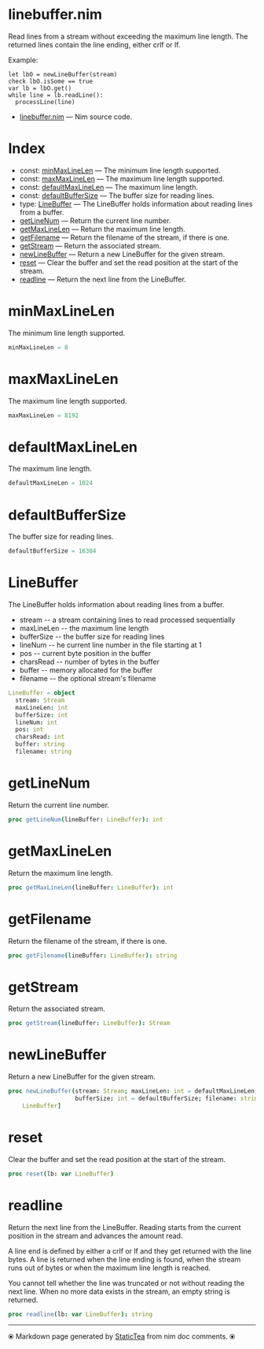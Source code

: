 # linebuffer.nim

Read lines from a stream without exceeding the maximum line
length. The returned lines contain the line ending, either crlf or
lf.

Example:

~~~
let lbO = newLineBuffer(stream)
check lbO.isSome == true
var lb = lbO.get()
while line = lb.readLine():
  processLine(line)
~~~~

* [linebuffer.nim](../src/linebuffer.nim) &mdash; Nim source code.
# Index

* const: [minMaxLineLen](#minmaxlinelen) &mdash; The minimum line length supported.
* const: [maxMaxLineLen](#maxmaxlinelen) &mdash; The maximum line length supported.
* const: [defaultMaxLineLen](#defaultmaxlinelen) &mdash; The maximum line length.
* const: [defaultBufferSize](#defaultbuffersize) &mdash; The buffer size for reading lines.
* type: [LineBuffer](#linebuffer) &mdash; The LineBuffer holds information about reading lines from a buffer.
* [getLineNum](#getlinenum) &mdash; Return the current line number.
* [getMaxLineLen](#getmaxlinelen) &mdash; Return the maximum line length.
* [getFilename](#getfilename) &mdash; Return the filename of the stream, if there is one.
* [getStream](#getstream) &mdash; Return the associated stream.
* [newLineBuffer](#newlinebuffer) &mdash; Return a new LineBuffer for the given stream.
* [reset](#reset) &mdash; Clear the buffer and set the read position at the start of the stream.
* [readline](#readline) &mdash; Return the next line from the LineBuffer.

# minMaxLineLen

The minimum line length supported.

```nim
minMaxLineLen = 8
```

# maxMaxLineLen

The maximum line length supported.

```nim
maxMaxLineLen = 8192
```

# defaultMaxLineLen

The maximum line length.

```nim
defaultMaxLineLen = 1024
```

# defaultBufferSize

The buffer size for reading lines.

```nim
defaultBufferSize = 16384
```

# LineBuffer

The LineBuffer holds information about reading lines from a buffer.
* stream -- a stream containing lines to read processed sequentially
* maxLineLen -- the maximum line length
* bufferSize -- the buffer size for reading lines
* lineNum -- he current line number in the file starting at 1
* pos -- current byte position in the buffer
* charsRead -- number of bytes in the buffer
* buffer -- memory allocated for the buffer
* filename -- the optional stream's filename

```nim
LineBuffer = object
  stream: Stream
  maxLineLen: int
  bufferSize: int
  lineNum: int
  pos: int
  charsRead: int
  buffer: string
  filename: string

```

# getLineNum

Return the current line number.

```nim
proc getLineNum(lineBuffer: LineBuffer): int
```

# getMaxLineLen

Return the maximum line length.

```nim
proc getMaxLineLen(lineBuffer: LineBuffer): int
```

# getFilename

Return the filename of the stream, if there is one.

```nim
proc getFilename(lineBuffer: LineBuffer): string
```

# getStream

Return the associated stream.

```nim
proc getStream(lineBuffer: LineBuffer): Stream
```

# newLineBuffer

Return a new LineBuffer for the given stream.

```nim
proc newLineBuffer(stream: Stream; maxLineLen: int = defaultMaxLineLen;
                   bufferSize: int = defaultBufferSize; filename: string = ""): Option[
    LineBuffer]
```

# reset

Clear the buffer and set the read position at the start of the stream.

```nim
proc reset(lb: var LineBuffer)
```

# readline

Return the next line from the LineBuffer. Reading starts from the
current position in the stream and advances the amount read.

A line end is defined by either a crlf or lf and they get
returned with the line bytes. A line is returned when the line
ending is found, when the stream runs out of bytes or when the
maximum line length is reached.

You cannot tell whether the line was truncated or not without
reading the next line. When no more data exists in the stream, an
empty string is returned.

```nim
proc readline(lb: var LineBuffer): string
```


---
⦿ Markdown page generated by [StaticTea](https://github.com/flenniken/statictea/) from nim doc comments. ⦿
